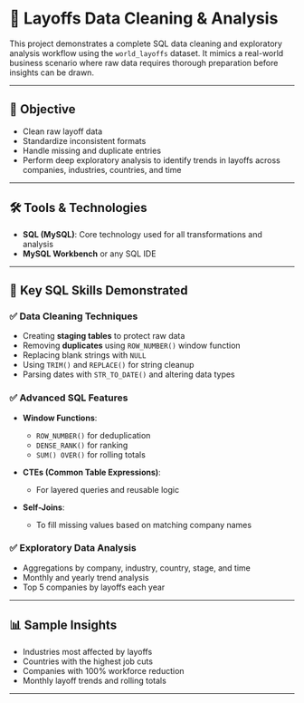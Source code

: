 # 🧠 Layoffs Data Cleaning & Analysis

This project demonstrates a complete SQL data cleaning and exploratory analysis workflow using the `world_layoffs` dataset. It mimics a real-world business scenario where raw data requires thorough preparation before insights can be drawn.

---

## 🧩 Objective

- Clean raw layoff data
- Standardize inconsistent formats
- Handle missing and duplicate entries
- Perform deep exploratory analysis to identify trends in layoffs across companies, industries, countries, and time

---

## 🛠️ Tools & Technologies

- **SQL (MySQL)**: Core technology used for all transformations and analysis
- **MySQL Workbench** or any SQL IDE

---

## 🧪 Key SQL Skills Demonstrated

### ✅ Data Cleaning Techniques
- Creating **staging tables** to protect raw data
- Removing **duplicates** using `ROW_NUMBER()` window function
- Replacing blank strings with `NULL`
- Using `TRIM()` and `REPLACE()` for string cleanup
- Parsing dates with `STR_TO_DATE()` and altering data types

### ✅ Advanced SQL Features
- **Window Functions**:
  - `ROW_NUMBER()` for deduplication
  - `DENSE_RANK()` for ranking
  - `SUM() OVER()` for rolling totals

- **CTEs (Common Table Expressions)**:
  - For layered queries and reusable logic

- **Self-Joins**:
  - To fill missing values based on matching company names

### ✅ Exploratory Data Analysis
- Aggregations by company, industry, country, stage, and time
- Monthly and yearly trend analysis
- Top 5 companies by layoffs each year

---

## 📊 Sample Insights

- Industries most affected by layoffs
- Countries with the highest job cuts
- Companies with 100% workforce reduction
- Monthly layoff trends and rolling totals

---
